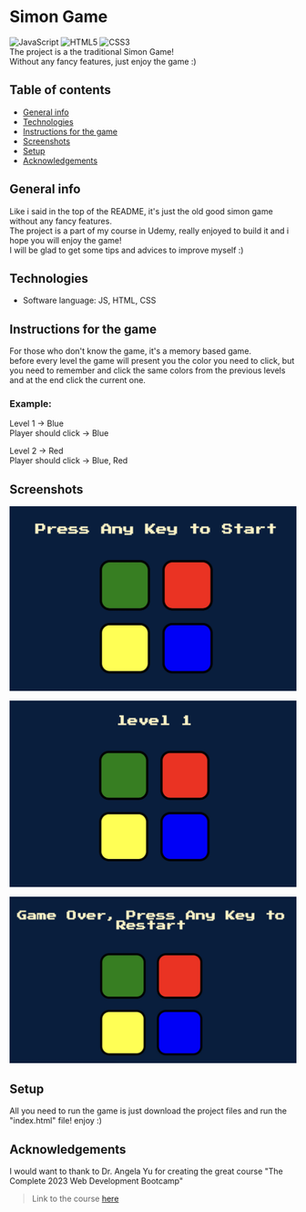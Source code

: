 # Simon Game
![JavaScript](https://img.shields.io/badge/javascript-%23323330.svg?style=for-the-badge&logo=javascript&logoColor=%23F7DF1E) ![HTML5](https://img.shields.io/badge/html5-%23E34F26.svg?style=for-the-badge&logo=html5&logoColor=white) ![CSS3](https://img.shields.io/badge/css3-%231572B6.svg?style=for-the-badge&logo=css3&logoColor=white) 
<br>
The project is a the traditional Simon Game! <br>
Without any fancy features, just enjoy the game :)

## Table of contents
* [General info](#general-info)
* [Technologies](#technologies)
* [Instructions for the game](#Instructions-for-the-game)
* [Screenshots](#screenshots)
* [Setup](#setup)
* [Acknowledgements](#acknowledgements)

## General info
Like i said in the top of the README, it's just the old good simon game without any fancy features. <br>
The project is a part of my course in Udemy, really enjoyed to build it and i hope you will enjoy the game! <br>
I will be glad to get some tips and advices to improve myself :)

## Technologies
- Software language: JS, HTML, CSS

## Instructions for the game
For those who don't know the game, it's a memory based game.<br>
before every level the game will present you the color you need to click, but <br>
you need to remember and click the same colors from the previous levels and at the end click the current one.

### Example:
Level 1 -> Blue <br>
Player should click -> Blue

Level 2 -> Red <br>
Player should click -> Blue, Red

## Screenshots

![main-screen](./public/assets/images/main-screen.jpg)


![starting-lv](./public/assets/images/starting-lv.jpg)


![gameover-screen](./public/assets/images/gameover-screen.jpg)

## Setup
All you need to run the game is just download the project files and run the "index.html" file!
enjoy :)

## Acknowledgements
I would want to thank to Dr. Angela Yu for creating the great course "The Complete 2023 Web Development Bootcamp"
> Link to the course [here](https://www.udemy.com/course/the-complete-web-development-bootcamp/?kw=The+Complete+2023+Web+Development+Bootcamp&src=sac)